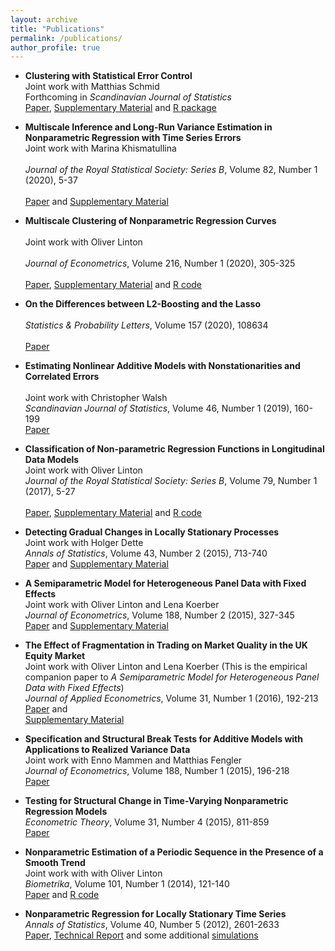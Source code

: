 ```yaml
---
layout: archive
title: "Publications"
permalink: /publications/
author_profile: true
---
```



*   **Clustering with Statistical Error Control** <br/>
    Joint work with Matthias Schmid <br/>
    Forthcoming in _Scandinavian Journal of Statistics_ <br/>
    <a href="../files/papers/clustering_statistical_error_control/paper.pdf">Paper</a>,
    <a href="../files/papers/clustering_statistical_error_control/supplement.pdf">Supplementary Material</a> and
    <a href="../files/papers/clustering_statistical_error_control/R_package.zip">R package</a>


*   **Multiscale Inference and Long-Run Variance Estimation in Nonparametric Regression with Time Series Errors** <br/>
    Joint work with Marina Khismatullina <br/>  
    _Journal of the Royal Statistical Society: Series B_, Volume 82, Number 1 (2020), 5-37 <br/>  
    <a href="../files/papers/multiscale_inference_nonparametric_time_trends/paper.pdf">Paper</a> and
    <a href="../files/papers/multiscale_inference_nonparametric_time_trends/supplement.pdf">Supplementary Material</a>


*   **Multiscale Clustering of Nonparametric Regression Curves** <br/>  
    Joint work with Oliver Linton <br/>  
    _Journal of Econometrics_, Volume 216, Number 1 (2020), 305-325 <br/>  
    <a href="../files/papers/multiscale_clustering_nonparametric_curves/paper.pdf">Paper</a>,
    <a href="../files/papers/multiscale_clustering_nonparametric_curves/supplement.pdf">Supplementary Material</a> and
    <a href="../files/papers/multiscale_clustering_nonparametric_curves/codes.zip">R code</a>


*   **On the Differences between L2-Boosting and the Lasso** <br/>  
    _Statistics & Probability Letters_, Volume 157 (2020), 108634 <br/>  
    <a href="../files/papers/differences_between_l2boosting_and_lasso/paper.pdf">Paper</a> 


*   **Estimating Nonlinear Additive Models with Nonstationarities and Correlated Errors** <br/>  
    Joint work with Christopher Walsh <br/> 
    _Scandinavian Journal of Statistics_, Volume 46, Number 1 (2019), 160-199 <br/> 
    <a href="../files/papers/estimating_nonlinear_additive_models_with_nonstationarities/paper.pdf">Paper</a>


*   **Classification of Non-parametric Regression Functions in Longitudinal Data Models** <br/> 
    Joint work with Oliver Linton <br/> 
    _Journal of the Royal Statistical Society: Series B_, Volume 79, Number 1 (2017), 5-27 <br/>  
    <a href="../files/papers/classification_nonparametric_regression_functions/paper.pdf">Paper</a>, 
    <a href="../files/papers/classification_nonparametric_regression_functions/supplement.pdf">Supplementary Material</a> and 
    <a href="../files/papers/classification_nonparametric_regression_functions/codes.zip">R code</a>


*   **Detecting Gradual Changes in Locally Stationary Processes** <br/> 
    Joint work with Holger Dette <br/> 
    _Annals of Statistics_, Volume 43, Number 2 (2015), 713-740 <br/> 
    <a href="../files/papers/detecting_gradual_changes_locally_stationary_processes/paper.pdf">Paper</a> and 
    <a href="../files/papers/detecting_gradual_changes_locally_stationary_processes/supplement.pdf">Supplementary Material</a>


*   **A Semiparametric Model for Heterogeneous Panel Data with Fixed Effects** <br/> 
    Joint work with Oliver Linton and Lena Koerber <br/> 
    _Journal of Econometrics_, Volume 188, Number 2 (2015), 327-345 <br/> 
    <a href="../files/papers/semiparametric_model_heterogeneous_panel_data/paper.pdf">Paper</a> and
    <a href="../files/papers/semiparametric_model_heterogeneous_panel_data/supplement.pdf">Supplementary Material</a>


*   **The Effect of Fragmentation in Trading on Market Quality in the UK Equity Market** <br/> 
    Joint work with Oliver Linton and Lena Koerber (This is the empirical companion paper to _A Semiparametric Model for Heterogeneous Panel Data with Fixed Effects_) <br/>
    _Journal of Applied Econometrics_, Volume 31, Number 1 (2016), 192-213 <br/>
    <a href="../files/papers/semiparametric_model_heterogeneous_panel_data_empirical/paper.pdf">Paper</a> and  
    <a href="../files/papers/semiparametric_model_heterogeneous_panel_data_empirical/supplement.pdf">Supplementary Material</a>


*   **Specification and Structural Break Tests for Additive Models with Applications to Realized Variance Data** <br/> 
    Joint work with Enno Mammen and Matthias Fengler <br/> 
    _Journal of Econometrics_, Volume 188, Number 1 (2015), 196-218 <br/> 
    <a href="../files/papers/specification_structural_break_tests_additive_models/paper.pdf">Paper</a> 


*   **Testing for Structural Change in Time-Varying Nonparametric Regression Models** <br/> _Econometric Theory_, Volume 31, Number 4 (2015), 811-859 <br/> 
    <a href="../files/papers/testing_structural_change_time_varying_nonparametric_regression/paper.pdf">Paper</a>


*   **Nonparametric Estimation of a Periodic Sequence in the Presence of a Smooth Trend** <br/> 
    Joint work with with Oliver Linton <br/>
    _Biometrika_, Volume 101, Number 1 (2014), 121-140 <br/>
    <a href="../files/papers/nonparametric_estimation_periodic_sequence/paper.pdf">Paper</a> and 
    <a href="../files/papers/nonparametric_estimation_periodic_sequence/codes.zip">R code</a>


*   **Nonparametric Regression for Locally Stationary Time Series** <br/>
    _Annals of Statistics_, Volume 40, Number 5 (2012), 2601-2633 <br/>
    <a href="../files/papers/nonparametric_regression_locally_stationary_time_series/paper.pdf">Paper</a>, 
    <a href="../files/papers/nonparametric_regression_locally_stationary_time_series/report.pdf">Technical Report</a> and some additional 
    <a href="../files/papers/nonparametric_regression_locally_stationary_time_series/simulation.pdf">simulations</a>
